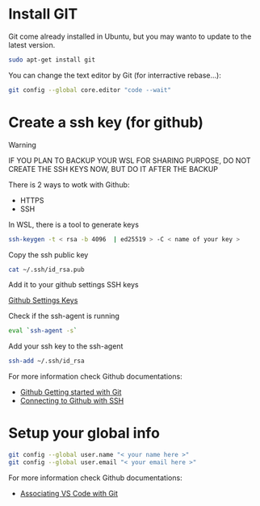 # Install GIT

Git come already installed in Ubuntu, but you may wanto to update to the latest version.

```sh
sudo apt-get install git
```

You can change the text editor by Git (for interractive rebase...):

```sh
git config --global core.editor "code --wait"
```

# Create a ssh key (for github)

> [!WARNING]
> IF YOU PLAN TO BACKUP YOUR WSL FOR SHARING PURPOSE,
> DO NOT CREATE THE SSH KEYS NOW, BUT DO IT AFTER THE BACKUP

There is 2 ways to wotk with Github:
* HTTPS
* SSH

In WSL, there is a tool to generate keys

```sh
ssh-keygen -t < rsa -b 4096  | ed25519 > -C < name of your key >
```

Copy the ssh public key

```sh
cat ~/.ssh/id_rsa.pub
```

Add it to your github settings SSH keys

[Github Settings Keys](https://github.com/settings/keys)

Check if the ssh-agent is running

```sh
eval `ssh-agent -s`
```

Add your ssh key to the ssh-agent

```sh
ssh-add ~/.ssh/id_rsa
```

For more information check Github documentations:

* [Github Getting started with Git](https://docs.github.com/en/get-started/getting-started-with-git)
* [Connecting to Github with SSH](https://docs.github.com/en/authentication/connecting-to-github-with-ssh)

# Setup your global info

```sh
git config --global user.name "< your name here >"
git config --global user.email "< your email here >"
```

For more information check Github documentations:

* [Associating VS Code with Git](https://docs.github.com/en/get-started/getting-started-with-git/associating-text-editors-with-git#using-visual-studio-code-as-your-editor)
